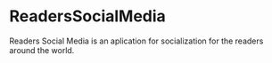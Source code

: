 # ReadersSocialMedia
Readers Social Media is an aplication for socialization for the readers around the world.
